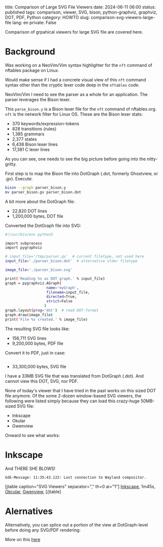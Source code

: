 title: Comparison of Large SVG File Viewers
date: 2024-06-11 06:00
status: published
tags: comparison, viewer, SVG, bison, python-graphviz, graphviz, DOT, PDF, Python
category: HOWTO
slug: comparison-svg-viewers-large-file
lang: en
private: False

Comparison of grpahical viewers for large SVG file are covered here.


Background 
=============
Was working on a NeoVim/Vim syntax highlighter for the `nft` command of nftables package on Linux.

Would make sense if I had a concrete visual view of this `nft` command syntax other than the cryptic lexer code deep in the `nftables` code.

NeoVim/Vim I need to see the parser as a whole for an application.  The parser
leverages the Bison lexer.

This `parse_bison.y` is a Bison lexer file for the `nft` command of nftables.org.  `nft` is the network filter for Linux OS.  These are the Bison lexer stats:

* 370 keywords/expression-tokens
* 828 transitions (rules)
* 1,385 grammars
* 2,377 states
* 6,438 Bison lexer lines
* 17,381 C lexer lines

As you can see, one needs to see the big picture before going into the nitty-gritty.

First step is to map the Bison file into DotGraph (.dot, formerly Ghostview, or .gv).  Execute:

```bash
bison --graph parser_bison.y
mv parser_bison.gv parser_bison.dot
```

A bit more about the DotGraph file:

* 22,820 DOT lines
* 1,200,000 bytes, DOT file

Converted the DotGraph file into SVG:

```bash
#!/usr/bin/env python3

import subprocess
import pygraphviz

# input_file='/tmp/parser.gv'  # current filetype, not used here
input_file='./parser_bison.dot'  # alternative older filetype

image_file='./parser_bison.svg'

print('Reading %s as DOT graph.' % input_file)
graph = pygraphviz.AGraph(
                   name='myGraph', 
                   filename=input_file, 
                   directed=True, 
                   strict=False
                  )
graph.layout(prog='dot')  # read DOT-format
graph.draw(image_file)
print('File %s created.' % image_file)
```

The resulting SVG file looks like:

* 156,711 SVG lines
* 9,200,000 bytes, PDF file

Convert it to PDF, just in case:

```bash

```
* 33,300,000 bytes, SVG file

I have a 33MB SVG file that was translated from DotGraph (.dot).  And cannot view this DOT, SVG, nor PDF.

None of today's viewer that I have tried in the past works on this sized
DOT file anymore.
Of the some 2-dozen window-based SVG viewers, the following were listed simply because they can load this crazy-huge 50MB-sized SVG file:

* Inkscape
* Okular
* Gwenview


Onward to see what works:

Inkscape
===========

And THERE SHE BLOWS!

```console
Gdk-Message: 11:35:43.122: Lost connection to Wayland compositor.
```

[jtable caption="SVG Viewers" separator="," th=0 ai="1"]
[Inkscape](https://inkscape.org), 1m45s, 
[Okcular](https://apps.kde.org/en/okular), 
[Gwenview](https://www.kde.org/),
[/jtable]


Alernatives
==============
Alternatively, you can splice out a portion of the view at DotGraph-level
before doing any SVG/PDF rendering:

More on this [here](https://egbert.net/blog/articles/viewing-extremely-large-dot-or-gv-graph.html)
